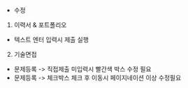 - 수정 

1. 이력서 & 포트폴리오
- 텍스트 엔터 입력시 제출 실행

2. 기술면접
- 문제등록 -> 직접제출 미입력시 빨간색 박스 수정 필요
- 문제등록 -> 체크박스 체크 후 이동시 페이지네이션 이상 수정필요